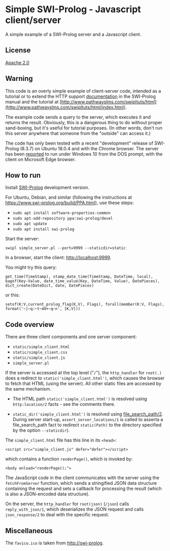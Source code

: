 # Simple SWI-Prolog - Javascript client/server

A simple example of a SWI-Prolog server and a Javascript client.


## License
[Apache 2.0](LICENSE)

## Warning

This code is an overly simple example of client-server code, intended
as a tutorial or to extend the HTTP support
[documentation](https://www.swi-prolog.org/pldoc/doc_for?object=section(%27packages/http.html%27))
in the SWI-Prolog manual and the tutorial at
[http://www.pathwayslms.com/swipltuts/html](http://www.pathwayslms.com/swipltuts/html/index.html).

The example code sends a query to the server, which executes it and
returns the result. Obviously, this is a dangerous thing to do without
proper sand-boxing, but it's useful for tutorial purposes. (In other
words, don't run this server anywhere that someone from the "outside"
can access it.)

The code has only been tested with a recent "development" release of
SWI-Prolog (8.3.7) on Ubuntu 18.0.4 and with the Chrome browser. The
server has been
[reported](https://swi-prolog.discourse.group/t/simple-prolog-server-with-javascript-client/2898/2)
to run under Windows 10 from the DOS prompt, with the client on
Microsoft Edge browser.

## How to run

Install [SWI-Prolog](http://www.swi-prolog.org/Download.html) development version.

For Ubuntu, Debian, and similar (following the instructions at https://www.swi-prolog.org/build/PPA.html), use these steps:

* `sudo apt install software-properties-common`
* `sudo apt-add-repository ppa:swi-prolog/devel`
* `sudo apt update`
* `sudo apt install swi-prolog`

Start the server:

    swipl simple_server.pl --port=9999 --staticdir=static

In a browser, start the client: [http://localhost:9999](http://localhost:9999).

You might try this query:

    get_time(TimeStamp), stamp_date_time(TimeStamp, DateTime, local), bagof(Key-Value, date_time_value(Key, DateTime, Value), DatePieces), dict_create(DateDict, date, DatePieces)

or this:

    setof(K:V,current_prolog_flag(K,V), Flags), forall(member(K:V, Flags), format('~|~q:~t~40+~q~n', [K,V]))

## Code overview

There are three client components and one server component:

* `static/simple_client.html`
* `static/simple_client.css`
* `static/simple_client.js`
* `simple_server.pl`

If the server is accessed at the top level ("`/`"), the `http_handler`
for `root(.)` does a redirect to `static('simple_client.html')`, which
causes the browser to fetch that HTML (using the server). All other
static files are accessed by the same mechanism.

*  The HTML path `static('simple_client.html')` is resolved
   using `http:location/2` facts - see the comments there.

*  `static_dir('simple_client.html')` is resolved using
   [file_search_path/2](https://www.swi-prolog.org/pldoc/man?predicate=file_search_path/2).
   During server start-up, `assert_server_locations/1` is called
   to asserta a file_search_path fact to redirect `static(Path)` to
   the directory specified by the option `--staticdir`).

The `simple_client.html` file has this line in its `<head>`:

    <script src="simple_client.js" defer="defer"></script>

which contains a function `renderPage()`, which is invoked by:


    <body onload="renderPage();">

The JavaScript code in the client communicates with the server using
the `fetchFromServer` function, which sends a stringified JSON data
structure containing the request and sets a callback for processing
the result (which is also a JSON-encoded data structure).

On the server, the `http_handler` for `root(json)` (`/json`) calls
`reply_with_json/1`, which deserializes the JSON request and calls
`json_response/2` to deal with the specific request.


## Miscellaneous

The `favico.ico` is taken from [http://swi-prolog](http://swi-prolog).



